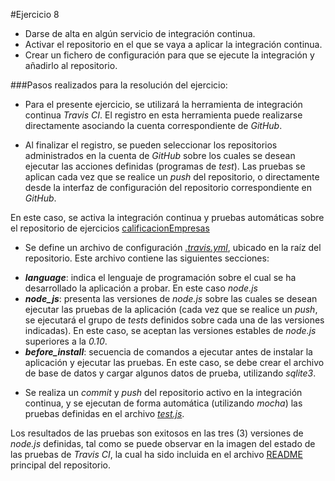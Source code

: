 #Ejercicio 8

- Darse de alta en algún servicio de integración continua.
- Activar el repositorio en el que se vaya a aplicar la integración continua.
- Crear un fichero de configuración para que se ejecute la integración y añadirlo al repositorio.

###Pasos realizados para la resolución del ejercicio:

* Para el presente ejercicio, se utilizará la herramienta de integración continua _Travis CI_. El registro en esta herramienta puede realizarse directamente asociando la cuenta correspondiente de _GitHub_.

* Al finalizar el registro, se pueden seleccionar los repositorios administrados en la cuenta de _GitHub_ sobre los cuales se desean ejecutar las acciones definidas (programas de _test_). Las pruebas se aplican cada vez que se realice un _push_ del repositorio, o directamente desde la interfaz de configuración del repositorio correspondiente en _GitHub_.

En este caso, se activa la integración continua y pruebas automáticas sobre el repositorio de ejercicios [calificacionEmpresas](https://github.com/jfrancisco4490/calificacionEmpresa)

* Se define un archivo de configuración [_.travis.yml_](https://github.com/jfrancisco4490/calificacionEmpresa/blob/master/.travis.yml), ubicado en la raíz del repositorio. Este archivo contiene las siguientes secciones:

- **_language_**: indica el lenguaje de programación sobre el cual se ha desarrollado la aplicación a probar. En este caso _node.js_
- **_node_js_**: presenta las versiones de _node.js_ sobre las cuales se desean ejecutar las pruebas de la aplicación (cada vez que se realice un _push_, se ejecutará el grupo de _tests_ definidos sobre cada una de las versiones indicadas). En este caso, se aceptan las versiones estables de _node.js_ superiores a la _0.10_.
- **_before_install_**: secuencia de comandos a ejecutar antes de instalar la aplicación y ejecutar las pruebas. En este caso, se debe crear el archivo de base de datos y cargar algunos datos de prueba, utilizando _sqlite3_.

* Se realiza un _commit_ y _push_ del repositorio activo en la integración continua, y se ejecutan de forma automática (utilizando _mocha_) las pruebas definidas en el archivo [_test.js_](https://github.com/jfrancisco4490/calificacionEmpresa/blob/master/test/test.js).

Los resultados de las pruebas son exitosos en las tres (3) versiones de _node.js_ definidas, tal como se puede observar en la imagen del estado de las pruebas de _Travis CI_, la cual ha sido incluida en el archivo [README](https://github.com/jfrancisco4490/calificacionEmpresa/blob/master/README.md) principal del repositorio.